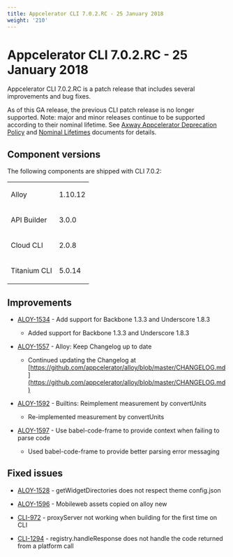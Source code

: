 ```yaml
---
title: Appcelerator CLI 7.0.2.RC - 25 January 2018
weight: '210'
---
```


# Appcelerator CLI 7.0.2.RC - 25 January 2018

Appcelerator CLI 7.0.2.RC is a patch release that includes several improvements and bug fixes.

As of this GA release, the previous CLI patch release is no longer supported. Note: major and minor releases continue to be supported according to their nominal lifetime. See [Axway Appcelerator Deprecation Policy](/guide/AMPLIFY_Appcelerator_Services_Overview/Axway_Appcelerator_Deprecation_Policy/) and [Nominal Lifetimes](/guide/AMPLIFY_Appcelerator_Services_Overview/Axway_Appcelerator_Product_Lifecycle/#nominal-lifetimes) documents for details.

## Component versions

The following components are shipped with CLI 7.0.2:

<table class="confluenceTable"><thead class=" "></thead><tfoot class=" "></tfoot><tbody class=" "><tr><td class="confluenceTd" rowspan="1" colspan="1"><p>Alloy</p></td><td class="confluenceTd" rowspan="1" colspan="1"><p class="p1">1.10.12</p></td></tr><tr><td class="confluenceTd" rowspan="1" colspan="1"><p>API Builder</p></td><td class="confluenceTd" rowspan="1" colspan="1"><p>3.0.0</p></td></tr><tr><td class="confluenceTd" rowspan="1" colspan="1"><p>Cloud CLI</p></td><td class="confluenceTd" rowspan="1" colspan="1"><p>2.0.8</p></td></tr><tr><td class="confluenceTd" rowspan="1" colspan="1"><p>Titanium CLI</p></td><td class="confluenceTd" rowspan="1" colspan="1"><p>5.0.14</p></td></tr></tbody></table>

## Improvements

* [ALOY-1534](https://jira.appcelerator.org/browse/ALOY-1534) - Add support for Backbone 1.3.3 and Underscore 1.8.3

    * Added support for Backbone 1.3.3 and Underscore 1.8.3

* [ALOY-1557](https://jira.appcelerator.org/browse/ALOY-1557) - Alloy: Keep Changelog up to date

    * Continued updating the Changelog at [https://github.com/appcelerator/alloy/blob/master/CHANGELOG.md](https://github.com/appcelerator/alloy/blob/master/CHANGELOG.md)

* [ALOY-1592](https://jira.appcelerator.org/browse/ALOY-1592) - Builtins: Reimplement measurement by convertUnits

    * Re-implemented measurement by convertUnits

* [ALOY-1597](https://jira.appcelerator.org/browse/ALOY-1597) - Use babel-code-frame to provide context when failing to parse code

    * Used babel-code-frame to provide better parsing error messaging

## Fixed issues

* [ALOY-1528](https://jira.appcelerator.org/browse/ALOY-1528) - getWidgetDirectories does not respect theme config.json

* [ALOY-1596](https://jira.appcelerator.org/browse/ALOY-1596) - Mobileweb assets copied on alloy new

* [CLI-972](https://jira.appcelerator.org/browse/CLI-972) - proxyServer not working when building for the first time on CLI

* [CLI-1294](https://jira.appcelerator.org/browse/CLI-1294) - registry.handleResponse does not handle the code returned from a platform call
